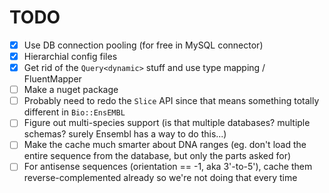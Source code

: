 # TODO

- [x] Use DB connection pooling (for free in MySQL connector)
- [x] Hierarchial config files
- [x] Get rid of the `Query<dynamic>` stuff and use type mapping / FluentMapper
- [ ] Make a nuget package
- [ ] Probably need to redo the `Slice` API since that means something totally different in `Bio::EnsEMBL`
- [ ] Figure out multi-species support (is that multiple databases? multiple schemas? surely Ensembl has a way to do this...)
- [ ] Make the cache much smarter about DNA ranges (eg. don't load the entire sequence from the database, but only the parts asked for)
- [ ] For antisense sequences (orientation == -1, aka 3'-to-5'), cache them reverse-complemented already so we're not doing that every time
